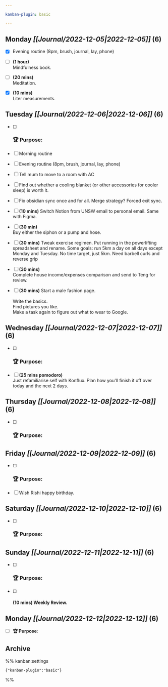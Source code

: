 ```yaml
---

kanban-plugin: basic

---
```


## **Monday** *[[Journal/2022-12-05|2022-12-05]]* (6)

- [x] Evening routine (8pm, brush, journal, lay, phone)
- [ ] **(1 hour)**<br>Mindfulness book.
- [ ] **(20 mins)**<br>Meditation.
- [x] **(10 mins)**<br>Liter measurements.


## **Tuesday** *[[Journal/2022-12-06|2022-12-06]]* (6)

- [ ] ### **🏆 Purpose**:
- [ ] Morning routine
- [ ] Evening routine (8pm, brush, journal, lay, phone)
- [ ] Tell mum to move to a room with AC
- [ ] Find out whether a cooling blanket (or other accessories for cooler sleep) is worth it.
- [ ] Fix obsidian sync once and for all. Merge strategy? Forced exit sync.
- [ ] **(10 mins)** Switch Notion from UNSW email to personal email. Same with Figma.
- [ ] **(30 min)**<br>Buy either the siphon or a pump and hose.
- [ ] **(30 mins)** Tweak exercise regimen. Put running in the powerlifting spreadsheet and rename. Some goals: run 5km a day on all days except Monday and Tuesday. No time target, just 5km. Need barbell curls and reverse grip
- [ ] **(30 mins)**<br>Complete house income/expenses comparison and send to Teng for review.
- [ ] **(30 mins)** Start a male fashion page. <br><br>Write the basics. <br>Find pictures you like.<br>Make a task again to figure out what to wear to Google.


## **Wednesday** *[[Journal/2022-12-07|2022-12-07]]* (6)

- [ ] ### **🏆 Purpose**:
- [ ] **(25 mins pomodoro)**<br>Just refamiliarise self with Konflux. Plan how you'll finish it off over today and the next 2 days.


## **Thursday** *[[Journal/2022-12-08|2022-12-08]]* (6)

- [ ] ### **🏆 Purpose**:


## **Friday** *[[Journal/2022-12-09|2022-12-09]]* (6)

- [ ] ### **🏆 Purpose**:
- [ ] Wish Rishi happy birthday.


## **Saturday** *[[Journal/2022-12-10|2022-12-10]]* (6)

- [ ] ### **🏆 Purpose**:


## **Sunday** *[[Journal/2022-12-11|2022-12-11]]* (6)

- [ ] ### **🏆 Purpose**:
- [ ] #### **(10 mins)** Weekly Review.


## **Monday** *[[Journal/2022-12-12|2022-12-12]]* (6)

- [ ] **🏆 Purpose**:


## Archive





%% kanban:settings
```
{"kanban-plugin":"basic"}
```
%%